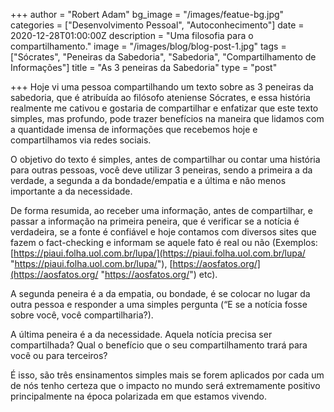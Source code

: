 +++
author = "Robert Adam"
bg_image = "/images/featue-bg.jpg"
categories = ["Desenvolvimento Pessoal", "Autoconhecimento"]
date = 2020-12-28T01:00:00Z
description = "Uma filosofia para o compartilhamento."
image = "/images/blog/blog-post-1.jpg"
tags = ["Sócrates", "Peneiras da Sabedoria", "Sabedoria", "Compartilhamento de Informações"]
title = "As 3 peneiras da Sabedoria"
type = "post"

+++
Hoje vi uma pessoa compartilhando um texto sobre as 3 peneiras da sabedoria, que é atribuída ao filósofo ateniense Sócrates, e essa história realmente me cativou e gostaria de compartilhar e enfatizar que este texto simples, mas profundo, pode trazer benefícios na maneira que lidamos com a quantidade imensa de informações que recebemos hoje e compartilhamos via redes sociais.

O objetivo do texto é simples, antes de compartilhar ou contar uma história para outras pessoas, você deve utilizar 3 peneiras, sendo a primeira a da verdade, a segunda a da bondade/empatia e a última e não menos importante a da necessidade.

De forma resumida, ao receber uma informação, antes de compartilhar, e passar a informação na primeira peneira, que é verificar se a notícia é verdadeira, se a fonte é confiável e hoje contamos com diversos sites que fazem o fact-checking e informam se aquele fato é real ou não (Exemplos: [https://piaui.folha.uol.com.br/lupa/](https://piaui.folha.uol.com.br/lupa/ "https://piaui.folha.uol.com.br/lupa/"), [https://aosfatos.org/](https://aosfatos.org/ "https://aosfatos.org/") etc).

A segunda peneira é a da empatia, ou bondade, é se colocar no lugar da outra pessoa e responder a uma simples pergunta (“E se a notícia fosse sobre você, você compartilharia?).

A última peneira é a da necessidade. Aquela notícia precisa ser compartilhada? Qual o benefício que o seu compartilhamento trará para você ou para terceiros?

É isso, são três ensinamentos simples mais se forem aplicados por cada um de nós tenho certeza que o impacto no mundo será extremamente positivo principalmente na época polarizada em que estamos vivendo.